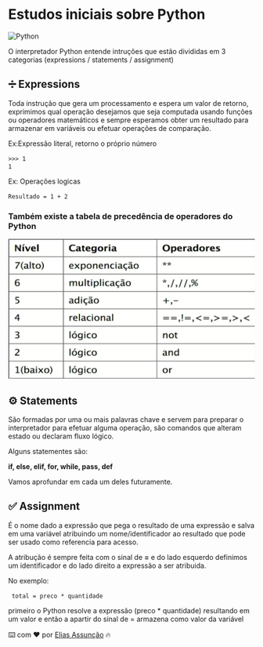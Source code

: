 # Estudos iniciais sobre Python
![Python](https://miro.medium.com/v2/resize:fit:1400/1*ycIMlwgwicqlO6PcFRA-Iw.png)

O interpretador Python entende intruções que estão divididas em 3 categorias (expressions / statements / assignment)


## ➗ Expressions

Toda instrução que gera um processamento e espera um valor de retorno, exprimimos qual operação desejamos que seja computada usando funções ou operadores matemáticos e sempre esperamos obter um resultado para armazenar em variáveis ou efetuar operações de comparação.

Ex:Expressão literal, retorno o próprio número
```
>>> 1
1
```
Ex: Operações logicas
```
Resultado = 1 + 2
```

### Também existe a tabela de precedência de operadores do Python

![alt text](Python\Imagens\image.png)


## ⚙️ Statements

São formadas por uma ou mais palavras chave e servem para preparar o interpretador para efetuar alguma operação, são comandos que alteram estado ou declaram fluxo lógico.

Alguns statementes são:

**if, else, elif, for, while, pass, def**

Vamos aprofundar em cada um deles futuramente.

## ✅ Assignment

É o nome dado a expressão que pega o resultado de uma expressão e salva em uma variável atribuindo um nome/identificador ao resultado que pode ser usado como referencia para acesso.

A atribução é sempre feita com o sinal de **=** e do lado esquerdo definimos um identificador e do lado direito a expressão a ser atribuida.

No exemplo:
```
 total = preco * quantidade 
```
primeiro o Python resolve a expressão (preco * quantidade) resultando em um valor e então a apartir do sinal de = armazena como valor da variável




⌨️ com ❤️ por [Elias Assunção](https://github.com/Hooligam) 🔥